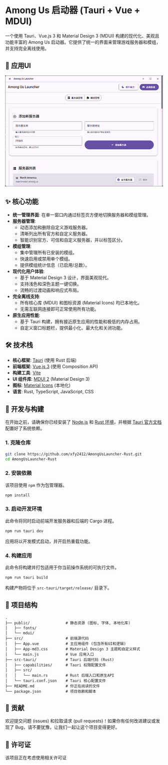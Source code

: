 # Among Us 启动器 (Tauri + Vue + MDUI)
一个使用 Tauri、Vue.js 3 和 Material Design 3 (MDUI) 构建的现代化、美观且功能丰富的 Among Us 启动器。它提供了统一的界面来管理游戏服务器和模组，并支持完全离线使用。

## 📸  应用UI

<picture>
  <source media="(prefers-color-scheme: dark)" srcset="https://github.com/xfy2412/AmongUsLauncher-Rust/blob/main/src/assets/%E5%90%AF%E5%8A%A8%E5%99%A8%E6%A8%A1%E7%BB%84%E7%AE%A1%E7%90%86%E7%95%8C%E9%9D%A2.png?raw=true">
  <source media="(prefers-color-scheme: light)" srcset="https://github.com/xfy2412/AmongUsLauncher-Rust/blob/main/src/assets/%E5%90%AF%E5%8A%A8%E5%99%A8%E6%9C%8D%E5%8A%A1%E5%99%A8%E7%AE%A1%E7%90%86%E7%95%8C%E9%9D%A2.png?raw=true">
  <img alt="应用截图" src="https://github.com/xfy2412/AmongUsLauncher-Rust/blob/main/src/assets/%E5%90%AF%E5%8A%A8%E5%99%A8%E6%9C%8D%E5%8A%A1%E5%99%A8%E7%AE%A1%E7%90%86%E7%95%8C%E9%9D%A2.png?raw=true">
</picture>

## ✨ 核心功能

- **统一管理界面**: 在单一窗口内通过标签页方便地切换服务器和模组管理。
- **服务器管理**:
  - 动态添加和删除自定义游戏服务器。
  - 清晰列出所有官方和自定义服务器。
  - 智能识别官方、可信和自定义服务器，并以标签区分。
- **模组管理**:
  - 集中管理所有已安装的模组。
  - 快速启用或禁用单个模组。
  - 提供模组统计信息（已启用/总数）。
- **现代化用户体验**:
  - 基于 Material Design 3 设计，界面美观现代。
  - 支持浅色和深色主题一键切换。
  - 流畅的过渡动画和响应式布局。
- **完全离线支持**:
  - 所有核心库 (MDUI) 和图标资源 (Material Icons) 均已本地化。
  - 无需互联网连接即可正常使用所有功能。
- **原生应用性能**:
  - 基于 Tauri 构建，拥有接近原生应用的性能和极低的内存占用。
  - 自定义窗口标题栏，提供最小化、最大化和关闭功能。

## 🛠️ 技术栈

- **核心框架**: [Tauri](https://tauri.app/) (使用 Rust 后端)
- **前端框架**: [Vue.js 3](https://vuejs.org/) (使用 Composition API)
- **构建工具**: [Vite](https://vitejs.dev/)
- **UI 组件库**: [MDUI 2](https://mdui.org/) (Material Design 3)
- **图标**: [Material Icons](https://fonts.google.com/icons) (本地化)
- **语言**: Rust, TypeScript, JavaScript, CSS

## 🚀 开发与构建

在开始之前，请确保你已经安装了 [Node.js](https://nodejs.org/) 和 [Rust 环境](https://www.rust-lang.org/tools/install)，并根据 [Tauri 官方文档](https://tauri.app/v1/guides/getting-started/prerequisites) 配置好了系统依赖。

### 1. 克隆仓库
```bash
git clone https://github.com/xfy2412/AmongUsLauncher-Rust.git
cd AmongUsLauncher-Rust
```

### 2. 安装依赖
该项目使用 `npm` 作为包管理器。
```bash
npm install
```

### 3. 启动开发环境
此命令将同时启动前端开发服务器和后端的 Cargo 进程。
```bash
npm run tauri dev
```
应用将以开发模式启动，并开启热重载功能。

### 4. 构建应用
此命令将构建并打包适用于你当前操作系统的可执行文件。
```bash
npm run tauri build
```
构建产物将位于 `src-tauri/target/release/` 目录下。

## 📁 项目结构

```
.
├── public/                # 静态资源 (图标, 字体, 本地化库)
│   ├── fonts/
│   └── mdui/
├── src/                   # 前端源代码
│   ├── App.vue            # 主应用组件 (包含所有UI和逻辑)
│   ├── App-md3.css        # Material Design 3 主题和自定义样式
│   └── main.js            # Vue 应用入口
├── src-tauri/             # Tauri 后端代码 (Rust)
│   ├── capabilities/      # Tauri 权限配置文件
│   ├── src/
│   │   └── main.rs        # Rust 后端入口和原生API
│   └── tauri.conf.json    # Tauri 核心配置文件
├── README.md              # 你正在阅读的文件
└── package.json           # 项目依赖和脚本
```

## 🤝 贡献

欢迎提交问题 (issues) 和拉取请求 (pull requests)！如果你有任何改进建议或发现了 Bug，请不要犹豫，让我们一起让这个项目变得更好。

## 📄 许可证

该项目正在考虑使用相关许可证
